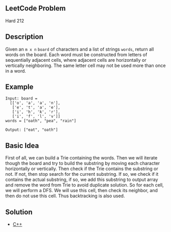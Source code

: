 ## LeetCode Problem
Hard 212

## Description
Given an `m x n` `board` of characters and a list of strings `words`, return all words on the board. Each word must be constructed from letters of sequentially adjacent cells, where adjacent cells are horizontally or vertically neighboring. The same letter cell may not be used more than once in a word.

## Example
```
Input: board = 
  [['o', 'a', 'a', 'n'],
   ['e', 't', 'a', 'e'],
   ['i', 'h', 'k', 'r'],
   ['i', 'f', 'l', 'v']]
words = ["oath", "pea", "rain"]

Output: ["eat", "oath"]
```

## Basic Idea
First of all, we can build a Trie containing the words. Then we will iterate though the board and try to build the substring by moving each character horizontally or vertically. Then check if the Trie contains the substring or not. If not, then stop search for the current substring. If so, we check if it contains the actual substring, if so, we add this substring to output array and remove the word from Trie to avoid duplicate solution. So for each cell, we will perform a DFS. We will use this cell, then check its neighbor, and then do not use this cell. Thus backtracking is also used.

## Solution
- [C++](./solution.cpp)